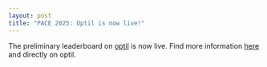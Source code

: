 ```yaml
---
layout: post
title: "PACE 2025: Optil is now live!"
---
```


The preliminary leaderboard on [optil](https://optil.io) is now live. Find more information [here](/2025/index/#preliminary-leaderboard-on-optil) and directly on optil.